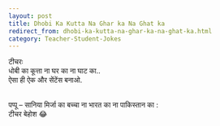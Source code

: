 ```yaml
---
layout: post
title: Dhobi Ka Kutta Na Ghar ka Na Ghat ka
redirect_from: dhobi-ka-kutta-na-ghar-ka-na-ghat-ka.html
category: Teacher-Student-Jokes
---
```

टीचरः<br/>
धोबी का कूत्ता ना घर का ना घाट का..<br/>
ऐसा ही ऐक और सेंटेंस बनाओ.<br/><br/>

पप्पू – सानिया मिर्जा का बच्चा ना भारत का ना पाकिस्तान का :<br/>
टीचर बेहोश 😂